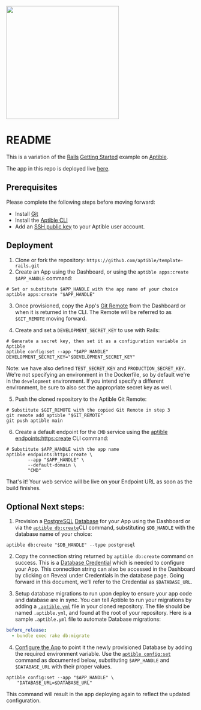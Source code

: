 <br>
<img src="https://user-images.githubusercontent.com/4295811/226696507-217a0311-1f1c-46f8-825b-e5231cc5d462.svg"  width="300">

# README

This is a variation of the [Rails](https://rubyonrails.org/) [Getting Started](https://guides.rubyonrails.org/v4.2.7/getting_started.html) example on [Aptible](https://aptible.com).

The app in this repo is deployed live [here](https://app-52710.on-aptible.com/).

## Prerequisites

Please complete the following steps before moving forward:

- Install [Git](https://git-scm.com/downloads)
- Install the [Aptible CLI](https://deploy-docs.aptible.com/docs/cli)
- Add an [SSH public key](https://deploy-docs.aptible.com/docs/public-key-authentication) to your Aptible user account.

## Deployment

1. Clone or fork the repository: `https://github.com/aptible/template-rails.git`
2. Create an App using the Dashboard, or using the `aptible apps:create $APP_HANDLE` command:

```shell
# Set or substitute $APP_HANDLE with the app name of your choice
aptible apps:create "$APP_HANDLE"
``` 
3. Once provisioned, copy the App's [Git Remote](https://deploy-docs.aptible.com/docs/git-remote) from the Dashboard or when it is returned in the CLI. The Remote will be referred to as `$GIT_REMOTE` moving forward.

4. Create and set a `DEVELOPMENT_SECRET_KEY` to use with Rails:

```shell
# Generate a secret key, then set it as a configuration variable in Aptible
aptible config:set --app "$APP_HANDLE" DEVELOPMENT_SECRET_KEY="$DEVELOPMENT_SECRET_KEY"
```

Note: we have also defined `TEST_SECRET_KEY` and `PRODUCTION_SECRET_KEY`. We're not specifying an environment in the Dockerfile, so by default we're in the `development` environment. If you intend specify a different environment, be sure to also set the appropriate secret key as well. 

5. Push the cloned repository to the Aptible Git Remote:

```shell
# Substitute $GIT_REMOTE with the copied Git Remote in step 3
git remote add aptible "$GIT_REMOTE"
git push aptible main
```

6. Create a default endpoint for the `CMD` service using the [aptible endpoints:https:create](https://deploy-docs.aptible.com/docs/cli-endpoints-https-create) CLI command:

```shell
# Substitute $APP_HANDLE with the app name
aptible endpoints:https:create \
        --app "$APP_HANDLE" \
        --default-domain \
        "CMD"
```

That's it! Your web service will be live on your Endpoint URL as soon as the build finishes.

## Optional Next steps:

1. Provision a [PostgreSQL](https://deploy-docs.aptible.com/docs/postgresql) [Database](https://deploy-docs.aptible.com/docs/databases) for your App using the Dashboard or via the [`aptible db:create`](https://deploy-docs.aptible.com/docs/cli-db-create)CLI command, substituting `$DB_HANDLE` with the database name of your choice: 

```shell
aptible db:create "$DB_HANDLE" --type postgresql
```

2. Copy the connection string returned by `aptible db:create` command on success. This is a [Database Credential](https://deploy-docs.aptible.com/docs/database-credentials) which is needed to configure your App. This connection string can also be accessed in the Dashboard by clicking on Reveal under Credentials in the database page.  Going forward in this document, we'll refer to the Credential as `$DATABASE_URL`.

3. Setup database migrations to run upon deploy to ensure your app code and database are in sync. You can tell Aptible to run your migrations by adding a [`.aptible.yml`](https://deploy-docs.aptible.com/docs/aptible-yml) file in your cloned repository. The file should be named `.aptible.yml`, and found at the root of your repository. Here is a sample `.aptible.yml` file to automate Database migrations:

```yaml
before_release:
  - bundle exec rake db:migrate
```

4. [Configure the App](https://deploy-docs.aptible.com/docs/configuration) to point it the newly provisioned Database by adding the required environment variable. Use the [`aptible config:set`](https://deploy-docs.aptible.com/docs/cli-config-set) command as documented below, substituting `$APP_HANDLE` and `$DATABASE_URL` with their proper values.

```shell
aptible config:set --app "$APP_HANDLE" \
    "DATABASE_URL=$DATABASE_URL"
```

This command will result in the app deploying again to reflect the updated configuration. 
